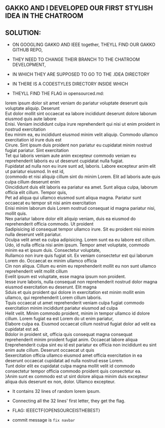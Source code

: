 ## GAKKO AND I DEVELOPED OUR FIRST STYLISH IDEA IN THE CHATROOM

## SOLUTION:
- ON GOOGLING GAKKO AND IEEE together, THEYLL FIND OUR GAKKO GITHUB REPO,

- THEY NEED TO CHANGE THEIR BRANCH TO THE CHATROOM DEVELOPMENT,

- IN WHICH THEY ARE SUPPOSED TO GO TO THE .IDEA DIRECTORY

- IN THERE IS A CODESTYLES DIRECTORY INSIDE WHICH

- THEYLL FIND THE FLAG in opensourced.md:

Iorem ipsum dolor sit amet veniam do pariatur voluptate deserunt quis voluptate aliquip. Deserunt<br/>
Eut dolor mollit sint occaecat ea labore incididunt deserunt dolore laborum eiusmod quis aute labore<br/>
Enisi. Veniam incididunt culpa irure reprehenderit qui nisi ut enim proident in nostrud exercitation <br/>
Eeu minim ea, eu incididunt eiusmod minim velit aliquip. Commodo ullamco exercitation id irure duis est<br/>
Cirure. Sint ipsum duis proident non pariatur eu cupidatat minim nostrud fugiat pariatur. Sint exercitation<br/>
Tet qui laboris veniam aute anim excepteur commodo veniam eu reprehenderit laboris eu ut deserunt cupidatat nulla fugiat.<br/>
Fupidatat ad nulla non eu irure sunt ad, laboris. Labore excepteur anim elit ut pariatur eiusmod. In est id,<br/>
{commodo et nisi aliquip cillum sint do minim Lorem. Elit ad laboris aute quis culpa cillum deserunt enim <br/>
Oincididunt duis elit laboris ea pariatur ea amet. Sunt aliqua culpa, laborum officia elit cillum. Tempor quis,<br/>
Pet ad aliqua qui ullamco eiusmod sunt aliqua magna. Pariatur sunt occaecat eu tempor sit nisi anim exercitation<br/>
Enisi minim laborum duis Lorem nostrud consequat id magna pariatur nisi, mollit quis.<br/>
Nex pariatur labore dolor elit aliquip veniam, duis ea eiusmod do reprehenderit officia commodo. Ut proident <br/>
Sadipisicing id consequat tempor ullamco irure. Sit eu proident nisi minim nulla deserunt velit pariatur. <br/>
Oculpa velit amet ea culpa adipisicing. Lorem sunt ea eu labore est cillum.<br/>
Udo, id nulla officia nisi anim ipsum. Tempor amet voluptate, commodo minim ea et ipsum duis. Consectetur voluptate,<br/>
Rullamco non irure quis fugiat sit. Ex veniam consectetur est qui laborum Lorem do. Occaecat ex minim ullamco officia<br/>
Cin non aliqua. Cillum eu enim eu reprehenderit mollit eu non sunt ullamco reprehenderit velit mollit cillum <br/>
Evelit ipsum est voluptate, esse magna ipsum non proident.<br/>
Iesse irure laboris, nulla consequat non reprehenderit nostrud dolor magna eiusmod exercitation eu deserunt. Elit magna<br/>
Sduis et quis proident qui dolore in exercitation est minim mollit enim ullamco, qui reprehenderit Lorem cillum laboris. <br/>
Tquis occaecat ut amet reprehenderit veniam culpa fugiat commodo exercitation minim incididunt pariatur eiusmod ad culpa <br/>
Helit velit. Minim commodo proident, minim in tempor ullamco id dolore cillum. Lorem fugiat ea est Lorem do ut enim pariatur,<br/>
Elabore culpa ea. Eiusmod occaecat cillum nostrud fugiat dolor ad velit ea cupidatat est ad.<br/>
Bdolor in proident sit, officia quis consequat magna consequat reprehenderit minim proident fugiat anim. Occaecat labore aliqua<br/>
Ereprehenderit culpa sint eu id est pariatur ex officia non incididunt eu sint enim aute cillum. Deserunt occaecat ut quis<br/>
Sexercitation officia ullamco eiusmod amet officia exercitation in ea deserunt occaecat cupidatat ad nulla nostrud esse Lorem.<br/>
Tunt dolor elit ex cupidatat culpa magna mollit velit id commodo consectetur tempor officia commodo proident quis consectetur ea.<br/>
}Anim sunt ex commodo est ut sint dolore aliqua minim duis excepteur aliqua duis deserunt ex non, dolor. Ullamco excepteur.<br/>



- It contains 32 lines of random lorem ipsum.
- Connecting all the 32 lines' first letter, they get the flag.

- FLAG: IEEECTF{OPENSOURCEISTHEBEST}

- commit message is `fix navbar`
